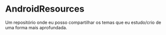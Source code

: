 # AndroidResources
Um repositório onde eu posso compartilhar os temas que eu estudo/crio de uma forma mais aprofundada.
